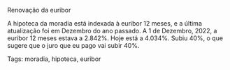 Renovação da euribor

  A hipoteca da moradia está indexada à euribor 12 meses, e a última atualização foi em Dezembro do ano passado.  A 1 de Dezembro, 2022, a euribor 12 meses estava a 2.842%.  Hoje está a 4.034%.  Subiu 40%, o que sugere que o juro que eu pago vai subir 40%.

Tags: moradia, hipoteca, euribor
